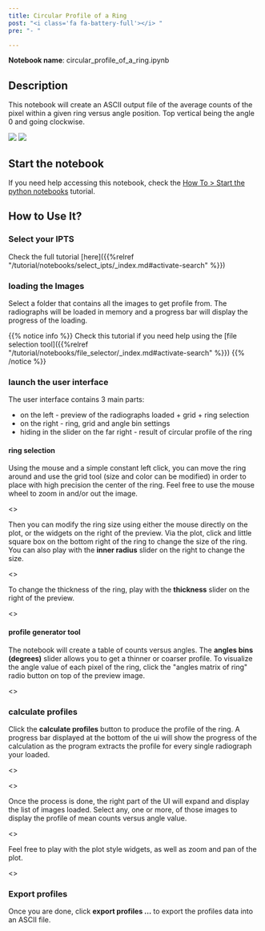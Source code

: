 ```yaml
---
title: Circular Profile of a Ring
post: "<i class='fa fa-battery-full'></i> "
pre: "- "

---
```


**Notebook name**: circular_profile_of_a_ring.ipynb

## Description

This notebook will create an ASCII output file of the average counts of the pixel within a given ring versus
angle position. Top vertical being the angle 0 and going clockwise. 

<img src='/tutorial/notebooks/circular_profile_of_a_ring/images/description_figure.png' />
<img src='/tutorial/notebooks/circular_profile_of_a_ring/images/preview_of_output.png' />

## Start the notebook

If you need help accessing this notebook, check the [How To > Start the python
notebooks](/en/tutorial/how_to_start_notebooks) tutorial.

## How to Use It?

### Select your IPTS

Check the full tutorial [here]({{%relref "/tutorial/notebooks/select_ipts/_index.md#activate-search" %}})</i>

### loading the Images

Select a folder that contains all the images to get profile from. The radiographs will be loaded in memory and a 
progress bar will display the progress of the loading. 

{{% notice info %}}
Check this tutorial if you need help using the [file selection tool]({{%relref "/tutorial/notebooks/file_selector/_index.md#activate-search" %}})
{{% /notice %}}

### launch the user interface

The user interface contains 3 main parts:
 * on the left - preview of the radiographs loaded + grid + ring selection 
 * on the right - ring, grid and angle bin settings
 * hiding in the slider on the far right - result of circular profile of the ring

#### ring selection

Using the mouse and a simple constant left click, you can move the ring around and use the grid tool (size and color
can be modified) in order to place with high precision the center of the ring. Feel free to use the mouse wheel to
zoom in and/or out the image. 

<<gif here>>

Then you can modify the ring size using either the mouse directly on the plot, or the widgets on the
right of the preview. Via the plot, click and little square box on the bottom right of the ring to change the size
of the ring. You can also play with the **inner radius** slider on the right to change the size.

<<gif here>>

To change the thickness of the ring, play with the **thickness** slider on the right of the preview.

<<gif here>>

#### profile generator tool

The notebook will create a table of counts versus angles. The **angles bins (degrees)** slider allows you to get a 
thinner or coarser profile. To visualize the angle value of each pixel of the ring, click the "angles matrix of ring" 
radio button on top of the preview image. 

<<gif here>>

### calculate profiles

Click the **calculate profiles** button to produce the profile of the ring. A progress bar displayed at the bottom
of the ui will show the progress of the calculation as the program extracts the profile for every single radiograph
your loaded.

<<png here>>

<<explain math behind the profile calculator>>




Once the process is done, the right part of the UI will expand and display the list of images loaded. Select any, one 
or more, of those images to display the profile of mean counts versus angle value.

<<gif here>>

Feel free to play with the plot style widgets, as well as zoom and pan of the plot.

<<gif here>>

### Export profiles ###

Once you are done, click **export profiles ...** to export the profiles data into an ASCII file.